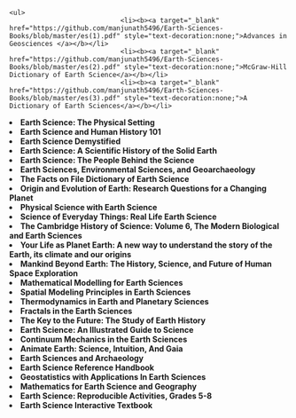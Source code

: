 
	<ul>
                                <li><b><a target="_blank" href="https://github.com/manjunath5496/Earth-Sciences-Books/blob/master/es(1).pdf" style="text-decoration:none;">Advances in Geosciences </a></b></li>
                                <li><b><a target="_blank" href="https://github.com/manjunath5496/Earth-Sciences-Books/blob/master/es(2).pdf" style="text-decoration:none;">McGraw-Hill Dictionary of Earth Science</a></b></li>
                                <li><b><a target="_blank" href="https://github.com/manjunath5496/Earth-Sciences-Books/blob/master/es(3).pdf" style="text-decoration:none;">A Dictionary of Earth Sciences</a></b></li>
 <li><b><a target="_blank" href="https://github.com/manjunath5496/Earth-Sciences-Books/blob/master/es(4).pdf" style="text-decoration:none;">Earth Science: The Physical Setting </a></b></li>                              
<li><b><a target="_blank" href="https://github.com/manjunath5496/Earth-Sciences-Books/blob/master/es(5).pdf" style="text-decoration:none;">Earth Science and Human History 101 </a></b></li>
                                
 <li><b><a target="_blank" href="https://github.com/manjunath5496/Earth-Sciences-Books/blob/master/es(6).pdf" style="text-decoration:none;">Earth Science Demystified</a></b></li>
                          
<li><b><a target="_blank" href="https://github.com/manjunath5496/Earth-Sciences-Books/blob/master/es(7).pdf" style="text-decoration:none;">Earth Science: A Scientific History of the Solid Earth</a></b></li>
                                <li><b><a target="_blank" href="https://github.com/manjunath5496/Earth-Sciences-Books/blob/master/es(8).pdf" style="text-decoration:none;">Earth Science: The People Behind the Science</a></b></li>
                                <li><b><a target="_blank" href="https://github.com/manjunath5496/Earth-Sciences-Books/blob/master/es(9).pdf" style="text-decoration:none;">Earth Sciences, Environmental Sciences, and Geoarchaeology</a></b></li>
                                
<li><b><a target="_blank" href="https://github.com/manjunath5496/Earth-Sciences-Books/blob/master/es(10).pdf" style="text-decoration:none;">The Facts on File Dictionary of Earth Science</a></b></li>

<li><b><a target="_blank" href="https://github.com/manjunath5496/Earth-Sciences-Books/blob/master/es(11).pdf" style="text-decoration:none;">Origin and Evolution of Earth: Research Questions for a Changing Planet </a></b></li>
                                <li><b><a target="_blank" href="https://github.com/manjunath5496/Earth-Sciences-Books/blob/master/es(12).pdf" style="text-decoration:none;">Physical Science with Earth Science</a></b></li>
                                <li><b><a target="_blank" href="https://github.com/manjunath5496/Earth-Sciences-Books/blob/master/es(13).pdf" style="text-decoration:none;">Science of Everyday Things: Real Life Earth Science</a></b></li>
 <li><b><a target="_blank" href="https://github.com/manjunath5496/Earth-Sciences-Books/blob/master/es(14).pdf" style="text-decoration:none;">The Cambridge History of Science: Volume 6, The Modern Biological and Earth Sciences </a></b></li>                              
<li><b><a target="_blank" href="https://github.com/manjunath5496/Earth-Sciences-Books/blob/master/es(15).pdf" style="text-decoration:none;">Your Life as Planet Earth: A new way to understand the story of the Earth, its climate and our origins  </a></b></li>
                                
 <li><b><a target="_blank" href="https://github.com/manjunath5496/Earth-Sciences-Books/blob/master/es(16).pdf" style="text-decoration:none;">Mankind Beyond Earth: The History, Science, and Future of Human Space Exploration</a></b></li>
                          
<li><b><a target="_blank" href="https://github.com/manjunath5496/Earth-Sciences-Books/blob/master/es(17).pdf" style="text-decoration:none;">Mathematical Modelling for Earth Sciences</a></b></li>
                                <li><b><a target="_blank" href="https://github.com/manjunath5496/Earth-Sciences-Books/blob/master/es(18).pdf" style="text-decoration:none;">Spatial Modeling Principles in Earth Sciences</a></b></li>
                                <li><b><a target="_blank" href="https://github.com/manjunath5496/Earth-Sciences-Books/blob/master/es(19).pdf" style="text-decoration:none;">Thermodynamics in Earth and Planetary Sciences</a></b></li>
                                
<li><b><a target="_blank" href="https://github.com/manjunath5496/Earth-Sciences-Books/blob/master/es(20).pdf" style="text-decoration:none;">Fractals in the Earth Sciences</a></b></li>

<li><b><a target="_blank" href="https://github.com/manjunath5496/Earth-Sciences-Books/blob/master/es(21).pdf" style="text-decoration:none;">The Key to the Future: The Study of Earth History </a></b></li>
                                <li><b><a target="_blank" href="https://github.com/manjunath5496/Earth-Sciences-Books/blob/master/es(22).pdf" style="text-decoration:none;">Earth Science: An Illustrated Guide to Science</a></b></li>
                                <li><b><a target="_blank" href="https://github.com/manjunath5496/Earth-Sciences-Books/blob/master/es(23).pdf" style="text-decoration:none;">Continuum Mechanics in the Earth Sciences</a></b></li>
 <li><b><a target="_blank" href="https://github.com/manjunath5496/Earth-Sciences-Books/blob/master/es(24).pdf" style="text-decoration:none;">Animate Earth: Science, Intuition, And Gaia </a></b></li>                              
<li><b><a target="_blank" href="https://github.com/manjunath5496/Earth-Sciences-Books/blob/master/es(25).pdf" style="text-decoration:none;">Earth Sciences and Archaeology  </a></b></li>
                                
 <li><b><a target="_blank" href="https://github.com/manjunath5496/Earth-Sciences-Books/blob/master/es(26).pdf" style="text-decoration:none;">Earth Science Reference Handbook</a></b></li>
                          
<li><b><a target="_blank" href="https://github.com/manjunath5496/Earth-Sciences-Books/blob/master/es(27).pdf" style="text-decoration:none;">Geostatistics with Applications In Earth Sciences</a></b></li>
                                <li><b><a target="_blank" href="https://github.com/manjunath5496/Earth-Sciences-Books/blob/master/es(28).pdf" style="text-decoration:none;">Mathematics for Earth Science and Geography</a></b></li>
                                <li><b><a target="_blank" href="https://github.com/manjunath5496/Earth-Sciences-Books/blob/master/es(29).pdf" style="text-decoration:none;">Earth Science: Reproducible Activities, Grades 5-8 </a></b></li>
                                
<li><b><a target="_blank" href="https://github.com/manjunath5496/Earth-Sciences-Books/blob/master/es(30).rar" style="text-decoration:none;">Earth Science Interactive Textbook</a></b></li>







</ul>
